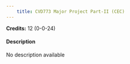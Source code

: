 ```yaml
---
    title: CVD773 Major Project Part-II (CEC)
---
```

**Credits:** 12 (0-0-24)



#### Description 
No description available